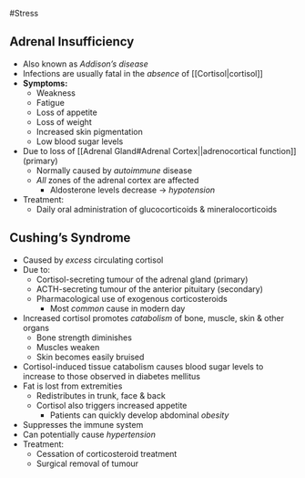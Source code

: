 #Stress 
## Adrenal Insufficiency
- Also known as *Addison’s disease*
- Infections are usually fatal in the *absence* of [[Cortisol|cortisol]]
- **Symptoms:**
	- Weakness
	- Fatigue
	- Loss of appetite
	- Loss of weight
	- Increased skin pigmentation
	- Low blood sugar levels
- Due to loss of [[Adrenal Gland#Adrenal Cortex||adrenocortical function]] (primary)
	- Normally caused by *autoimmune* disease
	- *All* zones of the adrenal cortex are affected
		- Aldosterone levels decrease → *hypotension*
- Treatment: 
	- Daily oral administration of glucocorticoids & mineralocorticoids
## Cushing’s Syndrome
- Caused by *excess* circulating cortisol
- Due to:
	- Cortisol-secreting tumour of the adrenal gland (primary)
	- ACTH-secreting tumour of the anterior pituitary (secondary)
	- Pharmacological use of exogenous corticosteroids
		- Most *common* cause in modern day
- Increased cortisol promotes *catabolism* of bone, muscle, skin & other organs
	- Bone strength diminishes
	- Muscles weaken
	- Skin becomes easily bruised
- Cortisol-induced tissue catabolism causes blood sugar levels to increase to those observed in diabetes mellitus
- Fat is lost from extremities
	- Redistributes in trunk, face & back
	- Cortisol also triggers increased appetite
		- Patients can quickly develop abdominal *obesity*
- Suppresses the immune system
- Can potentially cause *hypertension*
- Treatment:
	- Cessation of corticosteroid treatment
	- Surgical removal of tumour